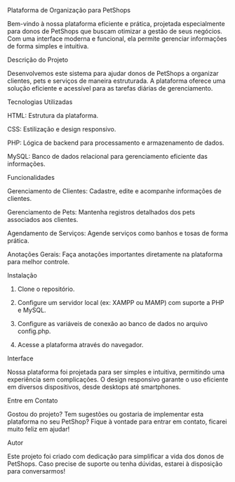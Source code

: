 Plataforma de Organização para PetShops

Bem-vindo à nossa plataforma eficiente e prática, projetada especialmente para donos de PetShops que buscam otimizar a gestão de seus negócios. Com uma interface moderna e funcional, ela permite gerenciar informações de forma simples e intuitiva.

Descrição do Projeto

Desenvolvemos este sistema para ajudar donos de PetShops a organizar clientes, pets e serviços de maneira estruturada. A plataforma oferece uma solução eficiente e acessível para as tarefas diárias de gerenciamento.

Tecnologias Utilizadas

HTML: Estrutura da plataforma.

CSS: Estilização e design responsivo.

PHP: Lógica de backend para processamento e armazenamento de dados.

MySQL: Banco de dados relacional para gerenciamento eficiente das informações.


Funcionalidades

Gerenciamento de Clientes: Cadastre, edite e acompanhe informações de clientes.

Gerenciamento de Pets: Mantenha registros detalhados dos pets associados aos clientes.

Agendamento de Serviços: Agende serviços como banhos e tosas de forma prática.

Anotações Gerais: Faça anotações importantes diretamente na plataforma para melhor controle.


Instalação

1. Clone o repositório.


2. Configure um servidor local (ex: XAMPP ou MAMP) com suporte a PHP e MySQL.


3. Configure as variáveis de conexão ao banco de dados no arquivo config.php.


4. Acesse a plataforma através do navegador.



Interface

Nossa plataforma foi projetada para ser simples e intuitiva, permitindo uma experiência sem complicações. O design responsivo garante o uso eficiente em diversos dispositivos, desde desktops até smartphones.

Entre em Contato

Gostou do projeto? Tem sugestões ou gostaria de implementar esta plataforma no seu PetShop? Fique à vontade para entrar em contato, ficarei muito feliz em ajudar!

Autor

Este projeto foi criado com dedicação para simplificar a vida dos donos de PetShops. Caso precise de suporte ou tenha dúvidas, estarei à disposição para conversarmos!
